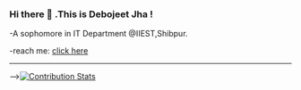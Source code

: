 

### Hi there 👋 .This is Debojeet Jha !
  -A sophomore in IT Department @IIEST,Shibpur.
  
  -reach me: [click here](mailto:debojeetjha@gmail.com)
___

-->[![Contribution Stats](https://github-contribution-stats.vercel.app/api/?username=debojeetjha10)](https://github.com/debojeetjha10/github-contribution-stats/)
